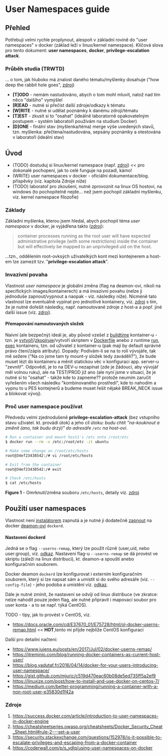 # User Namespaces guide

## Přehled
Potřebuji velmi rychle proplynout, alespoň v základní rovině do "user namespaces" v docker (základ leží v linux/kernel namespace). Klíčová slova pro tento dokument: __user namespaces__, __docker__, __privilege-escalation attack__.

### Průběh studia (TRWTD)
... o tom, jak hluboko má znalost daného tématu/myšlenky dosahuje ("how deep the rabbit hole goes", [zdroj](https://en.wikipedia.org/wiki/Red_pill_and_blue_pill#Overview))

* __[T]ODO__ - nemám nastudováno, abych o tom mohl mluvit, natož nad tím něco "dalšího" vymýšlel
* __[R]EAD__ - nutné si přečíst další zdroje/odkazy k tématu
* __[W]RITE__ - nutné si udělat poznámky k danému zdroji/tématu
* __[T]EST__ - zkusit si to "osahat" (ideálně laboratorně opakovatelným postupem - systém laboratoří používám na studium Docker)
* __[D]ONE__ - finální stav (myšlenka/téma) merge výše uvedených stavů, tzn. myšlenka: přečtena/nastudována, sepsány poznámky a otestována v laboratoři (ideální stav)

## Úvod

* (TODO) dostuduj si linux/kernel namespace (např. [zdroj](https://www.man7.org/linux/man-pages/man7/user_namespaces.7.html)) << pro dokonalé pochopení, jak to celé funguje na pozadí, kámo!
* (WRITE) user namespaces v docker - oficiální dokumentace/blog. příspěvky (viz. kapitola Zdroje níže)
* (TODO) laboratoř pro zkoušení, nutné zprovoznit na linux OS hostovi, na windows (to pochopitelně nejde... než jsem pochopil základní myšlenku, viz. kernel namespace filozofie)

### Základy
Základní myšlenka, kterou jsem hledal, abych pochopil téma *user namespace* v docker, je vyjádřena takto ([zdroj](https://docs.docker.com/engine/reference/commandline/dockerd/#daemon-user-namespace-options)):

> container processes running as the root user will have expected administrative privilege (with some restrictions) inside the container but will effectively be mapped to an unprivileged uid on the host.

...tzn., oddělením root-ovksých uživatelkých kont mezi kontejnerem a host-em lze zamezit tzv. "__privilege-escalation attack__".

### Invazivní povaha
Vlastnost *user namespace* je globální změna (flag na deamon-ovi, nikoli na specifických images/kontainerech) a má invazivní povahu (nelze ji jednoduše zapnout/vypnout a naopak - viz. následky níže). Nicméně tato vlastnost lze eventuálně vypínat pro jednotlivé kontainery, viz. [zdroj](https://docs.docker.com/engine/security/userns-remap/#disable-namespace-remapping-for-a-container) s tím, že je nutné dořešit následky, např. namoutované zdroje z host-a a popř. jiné další issue (viz. [zdroj](https://docs.docker.com/engine/security/userns-remap/#user-namespace-known-limitations)).

#### Přemapování namoutovaných složek
Naivní (ale bezpečný) ideál je, aby původ vzešel z [buildtime](https://docs.docker.com/engine/reference/commandline/build/) kontainer-u - tzn. je [vytvoří](https://docs.docker.com/engine/reference/builder/#add)/[zkopíruje](https://docs.docker.com/engine/reference/builder/#copy)/vytvoří skriptem v [Dockerfile](https://docs.docker.com/engine/reference/builder/) anebo z runtime [run](https://docs.docker.com/engine/reference/commandline/run/), [exec](https://docs.docker.com/engine/reference/commandline/exec/) kontaineru, tzn. od uživatel z kontainer-u (pak mají by default správné právo čtení/zápis atributy). Dopady: Podívám-li se na to rolí vývojáře, tak mě sežere ("Na co jsme tam ty mount-y složek tedy zaváděli?"), že bude muset lézt do kontaineru a měnit statickou věc v konfiguraci app. server-u "zevnitř". Odpovědí, je to na DEV-u nezapínat (zde je žádoucí, aby vývojář měl volnou ruku), ale na TEST/PROD již ano (ale nyní jsme v situaci, že je nutné si to "osahat" - takže kde to zapneme?? protože neumím zaručit vyřešením všech následku "kombinovaného prostředí", kde to nahodím a vypnu to u PES kontejnerů a budeme muset řešit nějaké BREAK_NECK issue a blokovat vývoj).

### Proč user namespace používat
Předvedu velmi zjednodušeně __privilege-escalation-attack__ (bez vstupního stavu uživatel. kt. provádí útok) a jeho cíl útoku: *budu chtít "na-kouknout a změnit (ano, tak budu drzý)" do adresáře ```/etc``` na host-ovi*.

```bash
# Run a container and mount host1's /etc onto /root/etc
$ docker run --rm -v /etc:/root/etc -it ubuntu

# Make some change on /root/etc/hosts
root@34ef23438542:/# vi /root/etc/hosts

# Exit from the container
root@34ef23438542:/# exit

# Check /etc/hosts
$ cat /etc/hosts
```
__Figure 1__ - Omrknutí/změna souboru `/etc/hosts`, detaily viz. [zdroj](https://coderwall.com/p/s_ydlq/using-user-namespaces-on-docker)

## Použití user namespaces
Vlastnost není [instalátorem](https://www.docker.com/products/docker-desktop "Docker Desktop") zapnutá a je nutné ji dodatečně [zapnout](https://docs.docker.com/engine/security/userns-remap/#enable-userns-remap-on-the-daemon "Enable userns-remap on dockerd") na docker [deamon-ovi](https://docs.docker.com/engine/reference/commandline/dockerd/ "dockerd") `dockerd`.

#### Nastavení dockerd
Jedná se o flag `--userns-remap`, který lze použít různě (user,uid, nebo user:group), viz. [odkaz](https://docs.docker.com/engine/security/userns-remap/#enable-userns-remap-on-the-daemon). Nastavení flag-u `--userns-remap` se dá provést ve skriptu (záleží na linux distribuci), kt. deamon-a spouští anebo konfiguračním souborem. 

Docker deamon `dockerd` lze konfigurovat i externím konfiguračním souborem, který si lze napsat sám a umístit si do svého adresáře (viz. `--config-file`) - jeho podoba a umístění viz. [odkaz](https://docs.docker.com/engine/reference/commandline/dockerd/#daemon-configuration-file "dockerd configuration file reference").

Dále je nutné zmínit, že nastavení se odvíji od linux distribuce (ve zkratce: nelze nahodit pouze jeden flag, ale nutné připravit i mapovací soubor pro user konta - a to se např. týká CentOS).

TODO - tipy, jak to provést v CentOS, viz. 
* https://docs.oracle.com/cd/E37670_01/E75728/html/ol-docker-userns-remap.html << __HOT__,tento mi přijde nejblíže CentOS konfiguraci

Další pro detailní načtení:
* https://www.jujens.eu/posts/en/2017/Jul/02/docker-userns-remap/
* https://jtreminio.com/blog/running-docker-containers-as-current-host-user/
* https://blog.yadutaf.fr/2016/04/14/docker-for-your-users-introducing-user-namespace/
* https://gist.github.com/mjuric/c519d470eac60b08de5ed735ff5a2ef9
* https://linuxize.com/post/how-to-install-and-use-docker-on-centos-7/
* https://medium.com/better-programming/running-a-container-with-a-non-root-user-e35830d1f42a




### Zdroje
1. https://success.docker.com/article/introduction-to-user-namespaces-in-docker-engine
2. https://cheatsheetseries.owasp.org/cheatsheets/Docker_Security_Cheat_Sheet.html#rule-2---set-a-user
3. https://security.stackexchange.com/questions/152978/is-it-possible-to-escalate-privileges-and-escaping-from-a-docker-container
4. https://coderwall.com/p/s_ydlq/using-user-namespaces-on-docker